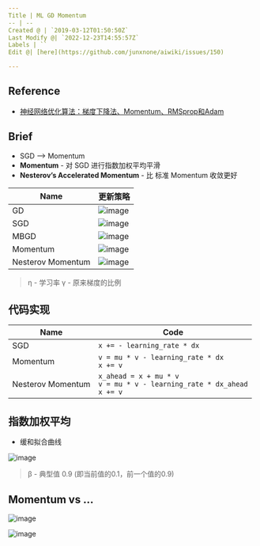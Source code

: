 ```yaml
---
Title | ML GD Momentum
-- | --
Created @ | `2019-03-12T01:50:50Z`
Last Modify @| `2022-12-23T14:55:57Z`
Labels | ``
Edit @| [here](https://github.com/junxnone/aiwiki/issues/150)

---
```

## Reference

- [神经网络优化算法：梯度下降法、Momentum、RMSprop和Adam](https://www.cnblogs.com/jiaxblog/p/9695042.html)

## Brief
- SGD --> Momentum
- **Momentum** - 对 SGD 进行指数加权平均平滑
- **Nesterov’s Accelerated Momentum** - 比 标准 Momentum 收敛更好

Name | 更新策略
-- | --
GD | ![image](https://user-images.githubusercontent.com/2216970/113683034-55c49580-96f6-11eb-9d2d-0878b3d4d307.png)
SGD | ![image](https://user-images.githubusercontent.com/2216970/113683118-6d038300-96f6-11eb-9c34-c398b880b906.png)
MBGD | ![image](https://user-images.githubusercontent.com/2216970/113683212-85739d80-96f6-11eb-992f-17d702eb007d.png)
Momentum  | ![image](https://user-images.githubusercontent.com/2216970/113683774-28c4b280-96f7-11eb-8a77-85d632f3ec2f.png)
Nesterov Momentum | ![image](https://user-images.githubusercontent.com/2216970/113686504-e5b80e80-96f9-11eb-8e21-280a162f62ae.png)

> η - 学习率
> γ - 原来梯度的比例

## 代码实现
Name | Code 
-- | -- 
SGD | `x += - learning_rate * dx`
Momentum   |  `v = mu * v - learning_rate * dx`<br>`x += v`
Nesterov Momentum | `x_ahead = x + mu * v`<br>`v = mu * v - learning_rate * dx_ahead`<br>`x += v`





## 指数加权平均
- 缓和拟合曲线

![image](https://user-images.githubusercontent.com/2216970/113679881-d41f3880-96f2-11eb-926d-34f105ef8cbe.png)
> β - 典型值 0.9 (即当前值的0.1，前一个值的0.9)




## Momentum vs ...

![image](https://user-images.githubusercontent.com/2216970/54170647-72a82380-44b2-11e9-98ab-2973edceaa47.png)

![image](https://user-images.githubusercontent.com/2216970/113685798-33804700-96f9-11eb-97db-5ee4395456ae.png)


